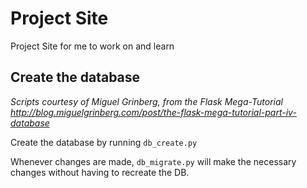Project Site
============

Project Site for me to work on and learn

## Create the database
_Scripts courtesy of Miguel Grinberg, from the Flask Mega-Tutorial http://blog.miguelgrinberg.com/post/the-flask-mega-tutorial-part-iv-database_

Create the database by running `db_create.py`

Whenever changes are made, `db_migrate.py` will
make the necessary changes without having to
recreate the DB.


